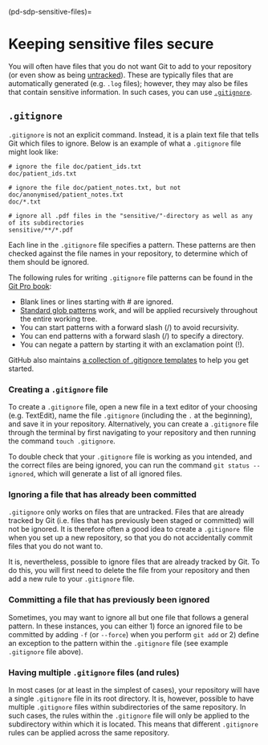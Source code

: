(pd-sdp-sensitive-files)=

# Keeping sensitive files secure

You will often have files that you do not want Git to add to your repository (or even show as being [untracked](https://howtogit.archive.pieterdedecker.be/concepts/types-of-changes.html)).
These are typically files that are automatically generated (e.g. `.log` files); however, they may also be files that contain sensitive information.
In such cases, you can use [`.gitignore`](http://git-scm.com/docs/gitignore).

## `.gitignore`

`.gitignore` is not an explicit command.
Instead, it is a plain text file that tells Git which files to ignore.
Below is an example of what a `.gitignore` file might look like:

```
# ignore the file doc/patient_ids.txt
doc/patient_ids.txt

# ignore the file doc/patient_notes.txt, but not doc/anonymised/patient_notes.txt
doc/*.txt

# ignore all .pdf files in the "sensitive/"-directory as well as any of its subdirectories
sensitive/**/*.pdf
```
Each line in the `.gitignore` file specifies a pattern.
These patterns are then checked against the file names in your repository, to determine which of them should be ignored. 

The following rules for writing `.gitignore` file patterns can be found in the [Git Pro book](https://git-scm.com/book/en/v2/Git-Basics-Recording-Changes-to-the-Repository#_ignoring):

* Blank lines or lines starting with # are ignored.
* [Standard glob patterns](https://pymotw.com/2/glob/) work, and will be applied recursively throughout the entire working tree.
* You can start patterns with a forward slash (/) to avoid recursivity.
* You can end patterns with a forward slash (/) to specify a directory.
* You can negate a pattern by starting it with an exclamation point (!).

GitHub also maintains [a collection of .gitignore templates](https://github.com/github/gitignore) to help you get started.

### Creating a `.gitignore` file

To create a `.gitignore` file, open a new file in a text editor of your choosing (e.g. TextEdit), name the file `.gitignore` (including the `.` at the beginning), and save it in your repository.
Alternatively, you can create a `.gitignore` file through the terminal by first navigating to your repository and then running the command `touch .gitignore`.

To double check that your `.gitignore` file is working as you intended, and the correct files are being ignored, you can run the command `git status --ignored`, which will generate a list of all ignored files.

### Ignoring a file that has already been committed

`.gitignore` only works on files that are untracked.
Files that are already tracked by Git (i.e. files that has previously been staged or committed) will not be ignored.
It is therefore often a good idea to create a `.gitignore `file when you set up a new repository, so that you do not accidentally commit files that you do not want to.

It is, nevertheless, possible to ignore files that are already tracked by Git.
To do this, you will first need to delete the file from your repository and then add a new rule to your `.gitignore` file. 

### Committing a file that has previously been ignored

Sometimes, you may want to ignore all but one file that follows a general pattern.
In these instances, you can either 1) force an ignored file to be committed by adding `-f` (or `--force`) when you perform `git add` or 2) define an exception to the pattern within the `.gitignore` file (see example `.gitignore` file above).

### Having multiple `.gitignore` files (and rules)

In most cases (or at least in the simplest of cases), your repository will have a single `.gitignore` file in its root directory.
It is, however, possible to have multiple `.gitignore` files within subdirectories of the same repository.
In such cases, the rules within the `.gitignore` file will only be applied to the subdirectory within which it is located.
This means that different `.gitignore` rules can be applied across the same repository.
